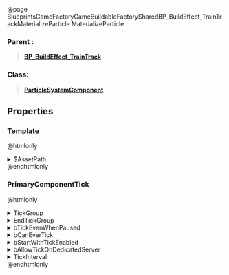 @page BlueprintsGameFactoryGameBuildableFactorySharedBP_BuildEffect_TrainTrackMaterializeParticle MaterializeParticle
### Parent :
<b><a href="_blueprints_game_factory_game_buildable_factory-shared_b_p__build_effect__train_track.html"><blockquote>BP_BuildEffect_TrainTrack</blockquote></a></b>
### Class:
<b><a href="_class_script_particle_system_component.html"><blockquote>ParticleSystemComponent</blockquote></a></b>
## Properties
### Template
@htmlonly
<details>
 <summary>$AssetPath</summary>
<b><a href="_blueprints_game_factory_game_buildable_factory-shared_particle_track_materialize_01.html"><blockquote>TrackMaterialize_01</blockquote></a></b>
</details>
@endhtmlonly

### PrimaryComponentTick
@htmlonly
<details>
 <summary>TickGroup</summary>
<blockquote>2</blockquote>
</details>
<details>
 <summary>EndTickGroup</summary>
<blockquote>0</blockquote>
</details>
<details>
 <summary>bTickEvenWhenPaused</summary>
<blockquote>False</blockquote>
</details>
<details>
 <summary>bCanEverTick</summary>
<blockquote>True</blockquote>
</details>
<details>
 <summary>bStartWithTickEnabled</summary>
<blockquote>False</blockquote>
</details>
<details>
 <summary>bAllowTickOnDedicatedServer</summary>
<blockquote>False</blockquote>
</details>
<details>
 <summary>TickInterval</summary>
<blockquote>0</blockquote>
</details>
@endhtmlonly

